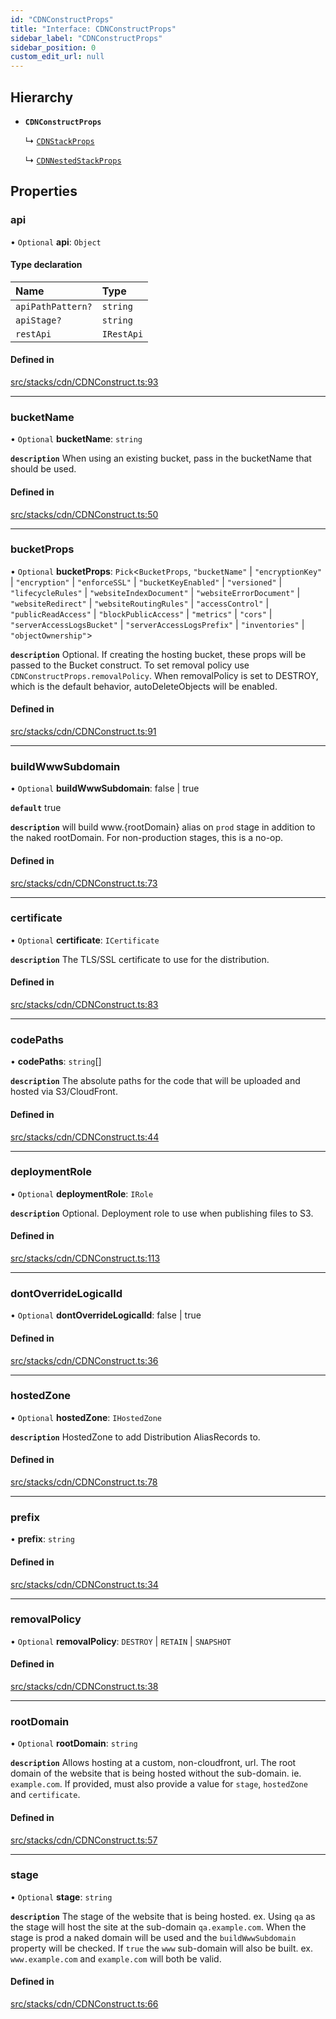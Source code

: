 ```yaml
---
id: "CDNConstructProps"
title: "Interface: CDNConstructProps"
sidebar_label: "CDNConstructProps"
sidebar_position: 0
custom_edit_url: null
---
```


## Hierarchy

- **`CDNConstructProps`**

  ↳ [`CDNStackProps`](CDNStackProps)

  ↳ [`CDNNestedStackProps`](CDNNestedStackProps)

## Properties

### api

• `Optional` **api**: `Object`

#### Type declaration

| Name | Type |
| :------ | :------ |
| `apiPathPattern?` | `string` |
| `apiStage?` | `string` |
| `restApi` | `IRestApi` |

#### Defined in

[src/stacks/cdn/CDNConstruct.ts:93](https://github.com/matthewkeil/full-stack-pattern/blob/a1528c9/src/stacks/cdn/CDNConstruct.ts#L93)

___

### bucketName

• `Optional` **bucketName**: `string`

**`description`** When using an existing bucket, pass in the bucketName that should
be used.

#### Defined in

[src/stacks/cdn/CDNConstruct.ts:50](https://github.com/matthewkeil/full-stack-pattern/blob/a1528c9/src/stacks/cdn/CDNConstruct.ts#L50)

___

### bucketProps

• `Optional` **bucketProps**: `Pick`<`BucketProps`, ``"bucketName"`` \| ``"encryptionKey"`` \| ``"encryption"`` \| ``"enforceSSL"`` \| ``"bucketKeyEnabled"`` \| ``"versioned"`` \| ``"lifecycleRules"`` \| ``"websiteIndexDocument"`` \| ``"websiteErrorDocument"`` \| ``"websiteRedirect"`` \| ``"websiteRoutingRules"`` \| ``"accessControl"`` \| ``"publicReadAccess"`` \| ``"blockPublicAccess"`` \| ``"metrics"`` \| ``"cors"`` \| ``"serverAccessLogsBucket"`` \| ``"serverAccessLogsPrefix"`` \| ``"inventories"`` \| ``"objectOwnership"``\>

**`description`** Optional. If creating the hosting bucket, these props will be
passed to the Bucket construct. To set removal policy use
`CDNConstructProps.removalPolicy`.  When removalPolicy is set to DESTROY,
which is the default behavior, autoDeleteObjects will be enabled.

#### Defined in

[src/stacks/cdn/CDNConstruct.ts:91](https://github.com/matthewkeil/full-stack-pattern/blob/a1528c9/src/stacks/cdn/CDNConstruct.ts#L91)

___

### buildWwwSubdomain

• `Optional` **buildWwwSubdomain**: false \| true

**`default`** true

**`description`** will build www.{rootDomain} alias on `prod` stage in addition
to the naked rootDomain. For non-production stages, this is a no-op.

#### Defined in

[src/stacks/cdn/CDNConstruct.ts:73](https://github.com/matthewkeil/full-stack-pattern/blob/a1528c9/src/stacks/cdn/CDNConstruct.ts#L73)

___

### certificate

• `Optional` **certificate**: `ICertificate`

**`description`** The TLS/SSL certificate to use for the distribution.

#### Defined in

[src/stacks/cdn/CDNConstruct.ts:83](https://github.com/matthewkeil/full-stack-pattern/blob/a1528c9/src/stacks/cdn/CDNConstruct.ts#L83)

___

### codePaths

• **codePaths**: `string`[]

**`description`** The absolute paths for the code that will be uploaded and
hosted via S3/CloudFront.

#### Defined in

[src/stacks/cdn/CDNConstruct.ts:44](https://github.com/matthewkeil/full-stack-pattern/blob/a1528c9/src/stacks/cdn/CDNConstruct.ts#L44)

___

### deploymentRole

• `Optional` **deploymentRole**: `IRole`

**`description`** Optional. Deployment role to use when publishing files to S3.

#### Defined in

[src/stacks/cdn/CDNConstruct.ts:113](https://github.com/matthewkeil/full-stack-pattern/blob/a1528c9/src/stacks/cdn/CDNConstruct.ts#L113)

___

### dontOverrideLogicalId

• `Optional` **dontOverrideLogicalId**: false \| true

#### Defined in

[src/stacks/cdn/CDNConstruct.ts:36](https://github.com/matthewkeil/full-stack-pattern/blob/a1528c9/src/stacks/cdn/CDNConstruct.ts#L36)

___

### hostedZone

• `Optional` **hostedZone**: `IHostedZone`

**`description`** HostedZone to add Distribution AliasRecords to.

#### Defined in

[src/stacks/cdn/CDNConstruct.ts:78](https://github.com/matthewkeil/full-stack-pattern/blob/a1528c9/src/stacks/cdn/CDNConstruct.ts#L78)

___

### prefix

• **prefix**: `string`

#### Defined in

[src/stacks/cdn/CDNConstruct.ts:34](https://github.com/matthewkeil/full-stack-pattern/blob/a1528c9/src/stacks/cdn/CDNConstruct.ts#L34)

___

### removalPolicy

• `Optional` **removalPolicy**: `DESTROY` \| `RETAIN` \| `SNAPSHOT`

#### Defined in

[src/stacks/cdn/CDNConstruct.ts:38](https://github.com/matthewkeil/full-stack-pattern/blob/a1528c9/src/stacks/cdn/CDNConstruct.ts#L38)

___

### rootDomain

• `Optional` **rootDomain**: `string`

**`description`** Allows hosting at a custom, non-cloudfront, url.  The root domain
of the website that is being hosted without the sub-domain. ie. `example.com`.
If provided, must also provide a value for `stage`, `hostedZone` and `certificate`.

#### Defined in

[src/stacks/cdn/CDNConstruct.ts:57](https://github.com/matthewkeil/full-stack-pattern/blob/a1528c9/src/stacks/cdn/CDNConstruct.ts#L57)

___

### stage

• `Optional` **stage**: `string`

**`description`** The stage of the website that is being hosted. ex. Using `qa`
as the stage will host the site at the sub-domain `qa.example.com`.  When
the stage is prod a naked domain will be used and the `buildWwwSubdomain`
property will be checked.  If `true` the `www` sub-domain will also be built.
ex. `www.example.com` and `example.com` will both be valid.

#### Defined in

[src/stacks/cdn/CDNConstruct.ts:66](https://github.com/matthewkeil/full-stack-pattern/blob/a1528c9/src/stacks/cdn/CDNConstruct.ts#L66)
